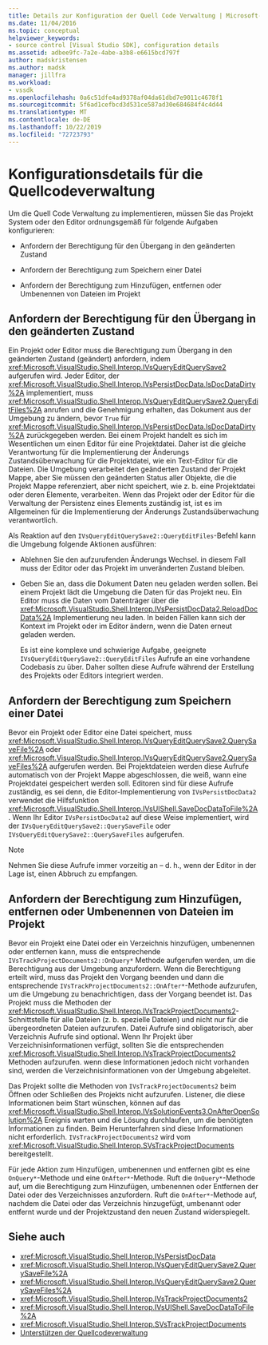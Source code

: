 ```yaml
---
title: Details zur Konfiguration der Quell Code Verwaltung | Microsoft-Dokumentation
ms.date: 11/04/2016
ms.topic: conceptual
helpviewer_keywords:
- source control [Visual Studio SDK], configuration details
ms.assetid: adbee9fc-7a2e-4abe-a3b8-e6615bcd797f
author: madskristensen
ms.author: madsk
manager: jillfra
ms.workload:
- vssdk
ms.openlocfilehash: 0a6c51dfe4ad9378af04da61dbd7e9011c4678f1
ms.sourcegitcommit: 5f6ad1cefbcd3d531ce587ad30e684684f4c4d44
ms.translationtype: MT
ms.contentlocale: de-DE
ms.lasthandoff: 10/22/2019
ms.locfileid: "72723793"
---
```

# <a name="source-control-configuration-details"></a>Konfigurationsdetails für die Quellcodeverwaltung
Um die Quell Code Verwaltung zu implementieren, müssen Sie das Projekt System oder den Editor ordnungsgemäß für folgende Aufgaben konfigurieren:

- Anfordern der Berechtigung für den Übergang in den geänderten Zustand

- Anfordern der Berechtigung zum Speichern einer Datei

- Anfordern der Berechtigung zum Hinzufügen, entfernen oder Umbenennen von Dateien im Projekt

## <a name="request-permission-to-transition-to-changed-state"></a>Anfordern der Berechtigung für den Übergang in den geänderten Zustand
 Ein Projekt oder Editor muss die Berechtigung zum Übergang in den geänderten Zustand (geändert) anfordern, indem <xref:Microsoft.VisualStudio.Shell.Interop.IVsQueryEditQuerySave2> aufgerufen wird. Jeder Editor, der <xref:Microsoft.VisualStudio.Shell.Interop.IVsPersistDocData.IsDocDataDirty%2A> implementiert, muss <xref:Microsoft.VisualStudio.Shell.Interop.IVsQueryEditQuerySave2.QueryEditFiles%2A> anrufen und die Genehmigung erhalten, das Dokument aus der Umgebung zu ändern, bevor `True` für <xref:Microsoft.VisualStudio.Shell.Interop.IVsPersistDocData.IsDocDataDirty%2A> zurückgegeben werden. Bei einem Projekt handelt es sich im Wesentlichen um einen Editor für eine Projektdatei. Daher ist die gleiche Verantwortung für die Implementierung der Änderungs Zustandsüberwachung für die Projektdatei, wie ein Text-Editor für die Dateien. Die Umgebung verarbeitet den geänderten Zustand der Projekt Mappe, aber Sie müssen den geänderten Status aller Objekte, die die Projekt Mappe referenziert, aber nicht speichert, wie z. b. eine Projektdatei oder deren Elemente, verarbeiten. Wenn das Projekt oder der Editor für die Verwaltung der Persistenz eines Elements zuständig ist, ist es im Allgemeinen für die Implementierung der Änderungs Zustandsüberwachung verantwortlich.

 Als Reaktion auf den `IVsQueryEditQuerySave2::QueryEditFiles`-Befehl kann die Umgebung folgende Aktionen ausführen:

- Ablehnen Sie den aufzurufenden Änderungs Wechsel. in diesem Fall muss der Editor oder das Projekt im unveränderten Zustand bleiben.

- Geben Sie an, dass die Dokument Daten neu geladen werden sollen. Bei einem Projekt lädt die Umgebung die Daten für das Projekt neu. Ein Editor muss die Daten vom Datenträger über die <xref:Microsoft.VisualStudio.Shell.Interop.IVsPersistDocData2.ReloadDocData%2A> Implementierung neu laden. In beiden Fällen kann sich der Kontext im Projekt oder im Editor ändern, wenn die Daten erneut geladen werden.

  Es ist eine komplexe und schwierige Aufgabe, geeignete `IVsQueryEditQuerySave2::QueryEditFiles` Aufrufe an eine vorhandene Codebasis zu über. Daher sollten diese Aufrufe während der Erstellung des Projekts oder Editors integriert werden.

## <a name="request-permission-to-save-a-file"></a>Anfordern der Berechtigung zum Speichern einer Datei
 Bevor ein Projekt oder Editor eine Datei speichert, muss <xref:Microsoft.VisualStudio.Shell.Interop.IVsQueryEditQuerySave2.QuerySaveFile%2A> oder <xref:Microsoft.VisualStudio.Shell.Interop.IVsQueryEditQuerySave2.QuerySaveFiles%2A> aufgerufen werden. Bei Projektdateien werden diese Aufrufe automatisch von der Projekt Mappe abgeschlossen, die weiß, wann eine Projektdatei gespeichert werden soll. Editoren sind für diese Aufrufe zuständig, es sei denn, die Editor-Implementierung von `IVsPersistDocData2` verwendet die Hilfsfunktion <xref:Microsoft.VisualStudio.Shell.Interop.IVsUIShell.SaveDocDataToFile%2A>. Wenn Ihr Editor `IVsPersistDocData2` auf diese Weise implementiert, wird der `IVsQueryEditQuerySave2::QuerySaveFile` oder `IVsQueryEditQuerySave2::QuerySaveFiles` aufgerufen.

> [!NOTE]
> Nehmen Sie diese Aufrufe immer vorzeitig an – d. h., wenn der Editor in der Lage ist, einen Abbruch zu empfangen.

## <a name="request-permission-to-add-remove-or-rename-files-in-the-project"></a>Anfordern der Berechtigung zum Hinzufügen, entfernen oder Umbenennen von Dateien im Projekt
 Bevor ein Projekt eine Datei oder ein Verzeichnis hinzufügen, umbenennen oder entfernen kann, muss die entsprechende `IVsTrackProjectDocuments2::OnQuery*` Methode aufgerufen werden, um die Berechtigung aus der Umgebung anzufordern. Wenn die Berechtigung erteilt wird, muss das Projekt den Vorgang beenden und dann die entsprechende `IVsTrackProjectDocuments2::OnAfter*`-Methode aufzurufen, um die Umgebung zu benachrichtigen, dass der Vorgang beendet ist. Das Projekt muss die Methoden der <xref:Microsoft.VisualStudio.Shell.Interop.IVsTrackProjectDocuments2>-Schnittstelle für alle Dateien (z. b. spezielle Dateien) und nicht nur für die übergeordneten Dateien aufzurufen. Datei Aufrufe sind obligatorisch, aber Verzeichnis Aufrufe sind optional. Wenn Ihr Projekt über Verzeichnisinformationen verfügt, sollten Sie die entsprechenden <xref:Microsoft.VisualStudio.Shell.Interop.IVsTrackProjectDocuments2> Methoden aufzurufen. wenn diese Informationen jedoch nicht vorhanden sind, werden die Verzeichnisinformationen von der Umgebung abgeleitet.

 Das Projekt sollte die Methoden von `IVsTrackProjectDocuments2` beim Öffnen oder Schließen des Projekts nicht aufzurufen. Listener, die diese Informationen beim Start wünschen, können auf das <xref:Microsoft.VisualStudio.Shell.Interop.IVsSolutionEvents3.OnAfterOpenSolution%2A> Ereignis warten und die Lösung durchlaufen, um die benötigten Informationen zu finden. Beim Herunterfahren sind diese Informationen nicht erforderlich. `IVsTrackProjectDocuments2` wird vom <xref:Microsoft.VisualStudio.Shell.Interop.SVsTrackProjectDocuments> bereitgestellt.

 Für jede Aktion zum Hinzufügen, umbenennen und entfernen gibt es eine `OnQuery*`-Methode und eine `OnAfter*`-Methode. Ruft die `OnQuery*`-Methode auf, um die Berechtigung zum Hinzufügen, umbenennen oder Entfernen der Datei oder des Verzeichnisses anzufordern. Ruft die `OnAfter*`-Methode auf, nachdem die Datei oder das Verzeichnis hinzugefügt, umbenannt oder entfernt wurde und der Projektzustand den neuen Zustand widerspiegelt.

## <a name="see-also"></a>Siehe auch

- <xref:Microsoft.VisualStudio.Shell.Interop.IVsPersistDocData>
- <xref:Microsoft.VisualStudio.Shell.Interop.IVsQueryEditQuerySave2.QuerySaveFile%2A>
- <xref:Microsoft.VisualStudio.Shell.Interop.IVsQueryEditQuerySave2.QuerySaveFiles%2A>
- <xref:Microsoft.VisualStudio.Shell.Interop.IVsTrackProjectDocuments2>
- <xref:Microsoft.VisualStudio.Shell.Interop.IVsUIShell.SaveDocDataToFile%2A>
- <xref:Microsoft.VisualStudio.Shell.Interop.SVsTrackProjectDocuments>
- [Unterstützen der Quellcodeverwaltung](../../extensibility/internals/supporting-source-control.md)